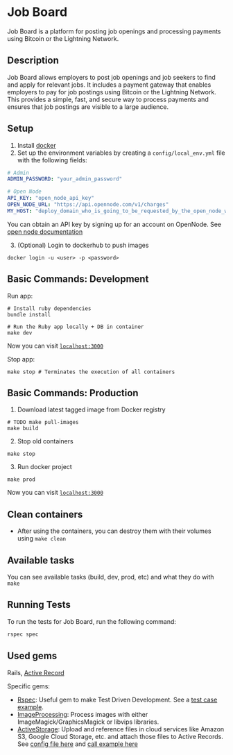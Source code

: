 # Job Board

Job Board is a platform for posting job openings and processing payments using Bitcoin or the Lightning Network.

## Description

Job Board allows employers to post job openings and job seekers to find and apply for relevant jobs. It includes a payment gateway that enables employers to pay for job postings using Bitcoin or the Lightning Network. This provides a simple, fast, and secure way to process payments and ensures that job postings are visible to a large audience.

## Setup

1. Install [docker](https://docs.docker.com/engine/install/)
2. Set up the environment variables by creating a `config/local_env.yml` file with the following fields:

```yml
# Admin
ADMIN_PASSWORD: "your_admin_password"

# Open Node
API_KEY: "open_node_api_key"
OPEN_NODE_URL: "https://api.opennode.com/v1/charges"
MY_HOST: "deploy_domain_who_is_going_to_be_requested_by_the_open_node_webhook"
```

You can obtain an API key by signing up for an account on OpenNode. See [open node documentation](https://developers.opennode.com/docs/creating-a-charge)

3. (Optional) Login to dockerhub to push images

```
docker login -u <user> -p <password>
```

## Basic Commands: Development

Run app:

```
# Install ruby dependencies
bundle install

# Run the Ruby app locally + DB in container
make dev
```

Now you can visit [`localhost:3000`](http://localhost:3000)


Stop app:

```
make stop # Terminates the execution of all containers
```

## Basic Commands: Production

1. Download latest tagged image from Docker registry

```
# TODO make pull-images
make build
```

2. Stop old containers

```
make stop
```

3. Run docker project

```
make prod
```

Now you can visit [`localhost:3000`](http://localhost:3000)

## Clean containers

* After using the containers, you can destroy them with their volumes using `make clean`

## Available tasks

You can see available tasks (build, dev, prod, etc) and what they do with `make`

## Running Tests

To run the tests for Job Board, run the following command:

```bash
rspec spec
```

## Used gems

Rails, [Active Record](https://github.com/rails/rails/blob/main/activerecord/README.rdoc)

Specific gems:
- [Rspec](https://rspec.info/): Useful gem to make Test Driven Development. See a [test case example](https://github.com/leobz/job_board/spec/jobs/test_job_controller_spec.rb).
- [ImageProcessing](https://github.com/janko/image_processing#imageprocessing): Process images with either ImageMagick/GraphicsMagick or libvips libraries. 
- [ActiveStorage](https://github.com/rails/rails/tree/main/activestorage): Upload and reference files in cloud services like Amazon S3, Google Cloud Storage, etc.  and attach those files to Active Records. See [config file here](https://github.com/leobz/job_board/config/storage.yml) and [call example here](https://github.com/leobz/job_board/blob/ef932a0c63fbdacd848311f636dafa5e6f8e0348/app/helpers/jobs_helper.rb#L41)